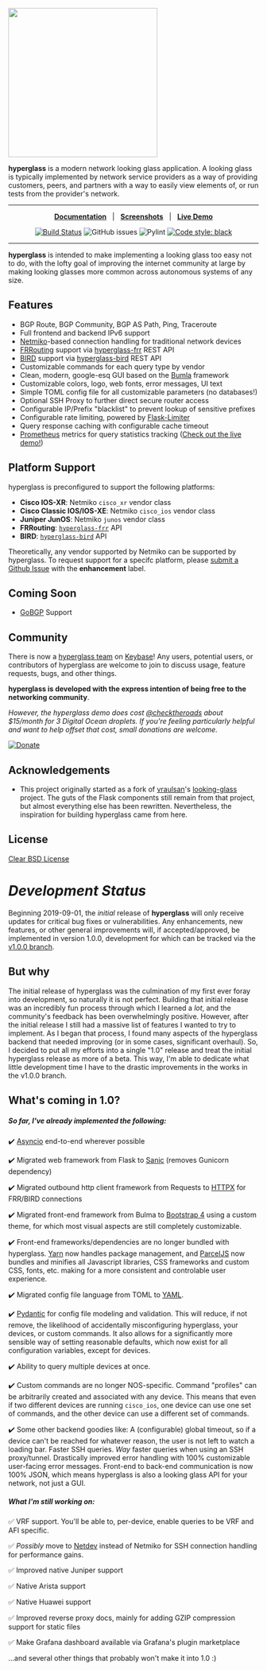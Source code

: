 <img src="logo.png" width=300></img>

**hyperglass** is a modern network looking glass application. A looking glass is typically implemented by network service providers as a way of providing customers, peers, and partners with a way to easily view elements of, or run tests from the provider's network.

<hr>

<div align="center">

[**Documentation**](https://hyperglass.readthedocs.io)&nbsp;&nbsp;&nbsp;|&nbsp;&nbsp;&nbsp;[**Screenshots**](https://hyperglass.readthedocs.io/en/latest/screenshots/)&nbsp;&nbsp;&nbsp;|&nbsp;&nbsp;&nbsp;[**Live Demo**](https://hyperglass.allroads.io/)

[![Build Status](https://travis-ci.org/checktheroads/hyperglass.svg?branch=master)](https://travis-ci.org/checktheroads/hyperglass)
![GitHub issues](https://img.shields.io/github/issues/checktheroads/hyperglass.svg)
![Pylint](https://raw.githubusercontent.com/checktheroads/hyperglass/master/pylint.svg?sanitize=true)
[![Code style: black](https://img.shields.io/badge/code%20style-black-000000.svg)](https://github.com/ambv/black)

</div>

<hr>

**hyperglass** is intended to make implementing a looking glass too easy not to do, with the lofty goal of improving the internet community at large by making looking glasses more common across autonomous systems of any size.

## Features

-   BGP Route, BGP Community, BGP AS Path, Ping, Traceroute
-   Full frontend and backend IPv6 support
-   [Netmiko](https://github.com/ktbyers/netmiko)-based connection handling for traditional network devices
-   [FRRouting](https://frrouting.org/) support via [hyperglass-frr](https://github.com/checktheroads/hyperglass-frr) REST API
-   [BIRD](https://bird.network.cz/) support via [hyperglass-bird](https://github.com/checktheroads/hyperglass-bird) REST API
-   Customizable commands for each query type by vendor
-   Clean, modern, google-esq GUI based on the [Bumla](https://bulma.io) framework
-   Customizable colors, logo, web fonts, error messages, UI text
-   Simple TOML config file for all customizable parameters (no databases!)
-   Optional SSH Proxy to further direct secure router access
-   Configurable IP/Prefix "blacklist" to prevent lookup of sensitive prefixes
-   Configurable rate limiting, powered by [Flask-Limiter](https://github.com/alisaifee/flask-limiter)
-   Query response caching with configurable cache timeout
-   [Prometheus](https://prometheus.io/) metrics for query statistics tracking ([Check out the live demo!](https://hyperglass.allroads.io/grafana))

## Platform Support

hyperglass is preconfigured to support the following platforms:

-   **Cisco IOS-XR**: Netmiko `cisco_xr` vendor class
-   **Cisco Classic IOS/IOS-XE**: Netmiko `cisco_ios` vendor class
-   **Juniper JunOS**: Netmiko `junos` vendor class
-   **FRRouting**: [`hyperglass-frr`](https://github.com/checktheroads/hyperglass-frr) API
-   **BIRD**: [`hyperglass-bird`](https://github.com/checktheroads/hyperglass-bird) API

Theoretically, any vendor supported by Netmiko can be supported by hyperglass. To request support for a specifc platform, please [submit a Github Issue](https://github.com/checktheroads/hyperglass/issues/new) with the **enhancement** label.

## Coming Soon

-   [GoBGP](https://github.com/osrg/gobgp) Support

## Community

There is now a [hyperglass team](https://keybase.io/team/hyperglass) on [Keybase](https://keybase.io/)! Any users, potential users, or contributors of hyperglass are welcome to join to discuss usage, feature requests, bugs, and other things.

**hyperglass is developed with the express intention of being free to the networking community**.

*However, the hyperglass demo does cost [@checktheroads](https://github.com/checktheroads) about $15/month for 3 Digital Ocean droplets. If you're feeling particularly helpful and want to help offset that cost, small donations are welcome.*

[![Donate](https://img.shields.io/badge/Donate-blue.svg?logo=paypal)](https://www.paypal.com/cgi-bin/webscr?cmd=_s-xclick&hosted_button_id=ZQFH3BB2B5M3E&source=url)

## Acknowledgements

-   This project originally started as a fork of [vraulsan](https://github.com/vraulsan)'s [looking-glass](https://github.com/vraulsan/looking-glass) project. The guts of the Flask components still remain from that project, but almost everything else has been rewritten. Nevertheless, the inspiration for building hyperglass came from here.

## License

[Clear BSD License](https://github.com/checktheroads/hyperglass/blob/master/LICENSE)

# *Development Status*

Beginning 2019-09-01, the *initial* release of **hyperglass** will only receive updates for critical bug fixes or vulnerabilities. Any enhancements, new features, or other general improvements will, if accepted/approved, be implemented in version 1.0.0, development for which can be tracked via the [v1.0.0 branch](https://github.com/checktheroads/hyperglass/tree/v1.0.0).

## But why

The initial release of hyperglass was the culmination of my first ever foray into development, so naturally it is not perfect. Building that initial release was an incredibly fun process through which I learned a *lot*, and the community's feedback has been overwhelmingly positive. However, after the initial release I still had a massive list of features I wanted to try to implement. As I began that process, I found many aspects of the hyperglass backend that needed improving (or in some cases, significant overhaul). So, I decided to put all my efforts into a single "1.0" release and treat the initial hyperglass release as more of a beta. This way, I'm able to dedicate what little development time I have to the drastic improvements in the works in the v1.0.0 branch.

## What's coming in 1.0?

##### So far, I've already implemented the following:

:heavy_check_mark: [Asyncio](https://docs.python.org/3/library/asyncio.html) end-to-end wherever possible

:heavy_check_mark: Migrated web framework from Flask to [Sanic](https://github.com/huge-success/sanic) (removes Gunicorn dependency)

:heavy_check_mark: Migrated outbound http client framework from Requests to [HTTPX](https://github.com/encode/httpx) for FRR/BIRD connections

:heavy_check_mark: Migrated front-end framework from Bulma to [Bootstrap 4](https://getbootstrap.com/) using a custom theme, for which most visual aspects are still completely customizable.

:heavy_check_mark: Front-end frameworks/dependencies are no longer bundled with hyperglass. [Yarn](https://yarnpkg.com/lang/en/) now handles package management, and [ParcelJS](https://parceljs.org/) now bundles and minifies all Javascript libraries, CSS frameworks and custom CSS, fonts, etc. making for a more consistent and controlable user experience.

:heavy_check_mark: Migrated config file language from TOML to [YAML](https://en.wikipedia.org/wiki/YAML).

:heavy_check_mark: [Pydantic](https://github.com/samuelcolvin/pydantic/) for config file modeling and validation. This will reduce, if not remove, the likelihood of accidentally misconfiguring hyperglass, your devices, or custom commands. It also allows for a significantly more sensible way of setting reasonable defaults, which now exist for all configuration variables, except for devices.

:heavy_check_mark: Ability to query multiple devices at once.

:heavy_check_mark: Custom commands are no longer NOS-specific. Command "profiles" can be arbitrarily created and associated with any device. This means that even if two different devices are running `cisco_ios`, one device can use one set of commands, and the other device can use a different set of commands.

:heavy_check_mark: Some other backend goodies like: A (configurable) global timeout, so if a device can't be reached for whatever reason, the user is not left to watch a loading bar. Faster SSH queries. *Way* faster queries when using an SSH proxy/tunnel. Drastically improved error handling with 100% customizable user-facing error messages. Front-end to back-end communication is now 100% JSON, which means hyperglass is also a looking glass API for your network, not just a GUI.

##### What I'm still working on:

:white_check_mark: VRF support. You'll be able to, per-device, enable queries to be VRF and AFI specific.

:white_check_mark: *Possibly* move to [Netdev](https://github.com/selfuryon/netdev) instead of Netmiko for SSH connection handling for performance gains.

:white_check_mark: Improved native Juniper support

:white_check_mark: Native Arista support

:white_check_mark: Native Huawei support

:white_check_mark: Improved reverse proxy docs, mainly for adding GZIP compression support for static files

:white_check_mark: Make Grafana dashboard available via Grafana's plugin marketplace

...and several other things that probably won't make it into 1.0 :)
